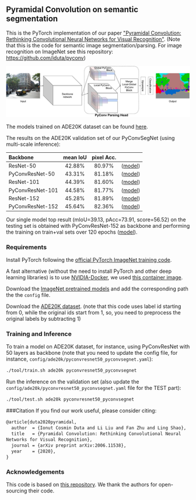 ## Pyramidal Convolution on semantic segmentation
This is the PyTorch implementation of our paper ["Pyramidal Convolution: Rethinking Convolutional Neural Networks for Visual Recognition"](https://arxiv.org/pdf/2006.11538.pdf).
(Note that this is the code for semantic image segmentation/parsing. For image recognition on ImageNet see this repository: https://github.com/iduta/pyconv)


![Pyramidal Convolution Segmentation Network: PyConvSegNet](figure/PyConvSeg.jpg)


The models trained on ADE20K dataset can be found [here](https://drive.google.com/drive/folders/1vT-AXC06pd0ELr9PGH9jczWlgAn3istz?usp=sharing).


The results on the ADE20K validation set of our PyConvSegNet (using multi-scale inference):


| Backbone | mean IoU |pixel Acc.| |
| :----- | :-----: | :-----: |:-----: |
| ResNet-50 | 42.88% | 80.97% | ([model](https://drive.google.com/file/d/1uIliL_0ZpP20JP6cT9jwrA9nvtriS3v_/view?usp=sharing))|
| PyConvResNet-50| 43.31% | 81.18% | ([model](https://drive.google.com/file/d/1wHK9WrW2YituFg6FLOSU06bPODASdZoT/view?usp=sharing))|
| ResNet-101| 44.39% | 81.60% | ([model](https://drive.google.com/file/d/1C7NPjy0EEZajKrAAfpfOvjr_22O7JozQ/view?usp=sharing))|
| PyConvResNet-101| 44.58% | 81.77% | ([model](https://drive.google.com/file/d/1RVS_nODNQeioBYvdTPS4DYvTozMMIAlh/view?usp=sharing))|
|ResNet-152| 45.28% |81.89% | ([model](https://drive.google.com/file/d/1YoZhCOBxTGQuZkLokAd_eiaY7R0E36eE/view?usp=sharing))|
|PyConvResNet-152| 45.64% |82.36% | ([model](https://drive.google.com/file/d/1P2qJNt72bCCDEO9FeKkWY4uakFLz-Ncb/view?usp=sharing))|


Our single model top result (mIoU=39.13,  pAcc=73.91, score=56.52) on the testing set is obtained with PyConvResNet-152 as backbone and performing the training on train+val sets over 120 epochs 
 ([model](https://drive.google.com/file/d/1MdR9CeECFmMFspcYR8pbJLqo8AXEpMZz/view?usp=sharing)).




### Requirements

Install PyTorch following the [official PyTorch ImageNet training code](https://github.com/pytorch/examples/tree/master/imagenet).

A fast alternative (without the need to install PyTorch and other deep learning libraries) is to use [NVIDIA-Docker](https://docs.nvidia.com/deeplearning/frameworks/pytorch-release-notes/pullcontainer.html#pullcontainer), 
we used [this container image](https://docs.nvidia.com/deeplearning/frameworks/pytorch-release-notes/rel_19-08.html#rel_19-08).

Download the [ImageNet pretrained models](https://github.com/iduta/pyconv) and add the corresponding path the the `config` file.

Download the [ADE20K dataset](https://groups.csail.mit.edu/vision/datasets/ADE20K/). (note that this code uses label id starting from 0, while the original ids start from 1, so, you need to preprocess the original labels by subtracting 1)


### Training and Inference
To train a model on ADE20K dataset, for instance, using PyConvResNet with 50 layers as backbone (note that you need to update the config file, for instance, `config/ade20k/pyconvresnet50_pyconvsegnet.yaml`):
```bash
./tool/train.sh ade20k pyconvresnet50_pyconvsegnet
```

Run the inference on the validation set (also update the `config/ade20k/pyconvresnet50_pyconvsegnet.yaml` file for the TEST part):
```bash
./tool/test.sh ade20k pyconvresnet50_pyconvsegnet
```

###Citation
If you find our work useful, please consider citing:
```
@article{duta2020pyramidal,
  author  = {Ionut Cosmin Duta and Li Liu and Fan Zhu and Ling Shao},
  title   = {Pyramidal Convolution: Rethinking Convolutional Neural Networks for Visual Recognition},
  journal = {arXiv preprint arXiv:2006.11538},
  year    = {2020},
}
```


### Acknowledgements
This code is based on [this repository](https://github.com/hszhao/semseg). We thank the authors for open-sourcing their code.